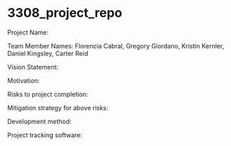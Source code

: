 # 3308_project_repo

Project Name:

Team Member Names:
Florencia Cabral,
Gregory Giordano,
Kristin Kernler,
Daniel Kingsley,
Carter Reid

Vision Statement:

Motivation:

Risks to project completion:

Mitigation strategy for above risks:

Development method:

Project tracking software:
